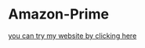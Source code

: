 # Amazon-Prime
[you can try my website by clicking here](https://sanjoy9800.github.io/Amazon-Prime)
